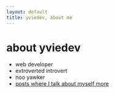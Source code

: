 ```yaml
---
layout: default
title: yviedev, about me
---
```

<div class="blurb">
	<h1>about yviedev</h1>
    <ul>
        <li>web developer </li>
        <li>extroverted introvert</li>
        <li>noo yawker</li>
        <li><a href="/tags#about+me">posts where I talk about myself more</a></li>
    </ul>
</div><!-- /.blurb -->